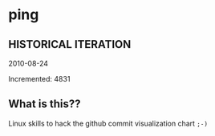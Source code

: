 # ping

## HISTORICAL ITERATION
2010-08-24

Incremented: 4831

## What is this?? 
Linux skills to hack the github commit visualization chart `;-)`
